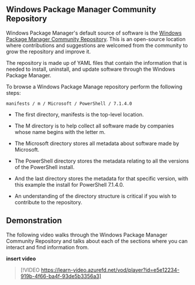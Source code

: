 ## Windows Package Manager Community Repository

Windows Package Manager's default source of software is the [Windows Package Manager Community Repository](https://github.com/microsoft/winget-pkgs).  This is an open-source location where contributions and suggestions are welcomed from the community to grow the repository and improve it.

The repository is made up of YAML files that contain the information that is needed to install, uninstall, and update software through the Windows Package Manager.

To browse a Windows Package Manage repository perform the following steps:

```CMD
manifests / m / Microsoft / PowerShell / 7.1.4.0
```

- The first directory, manifests is the top-level location.

- The M directory is to help collect all software made by companies whose name begins with the letter m.

- The Microsoft directory stores all metadata about software made by Microsoft.

- The PowerShell directory stores the metadata relating to all the versions of the PowerShell install.

- And the last directory stores the metadata for that specific version, with this example the install for PowerShell 7.1.4.0.

- An understanding of the directory structure is critical if you wish to contribute to the repository.

## Demonstration

The following video walks through the Windows Package Manager Community Repository and talks about each of the sections where you can interact and find information from.

****insert video****

 >[!VIDEO https://learn-video.azurefd.net/vod/player?id=e5e12234-919b-4f66-ba4f-93de5b3356a3]
